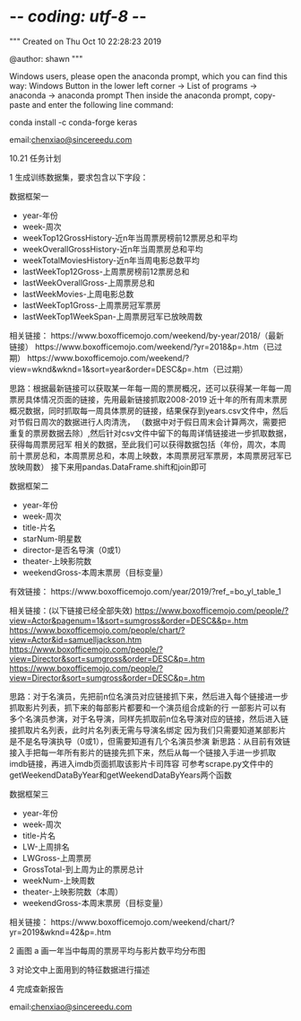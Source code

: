 # -*- coding: utf-8 -*-
"""
Created on Thu Oct 10 22:28:23 2019

@author: shawn
"""

Windows users, please open the anaconda prompt, which you can find this way:
Windows Button in the lower left corner -> List of programs -> anaconda -> anaconda prompt
Then inside the anaconda prompt, copy-paste and enter the following line command:

conda install -c conda-forge keras


email:chenxiao@sincereedu.com

10.21 任务计划


1 生成训练数据集，要求包含以下字段：
<p>数据框架一</p>
<ul>
<li>year-年份</li>
<li>week-周次</li>
<li>weekTop12GrossHistory-近n年当周票房榜前12票房总和平均</li>
<li>weekOverallGrossHistory-近n年当周票房总和平均</li>
<li>weekTotalMoviesHistory-近n年当周电影总数平均</li>
<li>lastWeekTop12Gross-上周票房榜前12票房总和</li>
<li>lastWeekOverallGross-上周票房总和</li>
<li>lastWeekMovies-上周电影总数</li>
<li>lastWeekTop1Gross-上周票房冠军票房</li>
<li>lastWeekTop1WeekSpan-上周票房冠军已放映周数</li>
</ul>
相关链接：
https://www.boxofficemojo.com/weekend/by-year/2018/（最新链接）
https://www.boxofficemojo.com/weekend/?yr=2018&p=.htm（已过期）
https://www.boxofficemojo.com/weekend/?view=wknd&wknd=1&sort=year&order=DESC&p=.htm（已过期）
<p>
思路：根据最新链接可以获取某一年每一周的票房概况，还可以获得某一年每一周票房具体情况页面的链接，先用最新链接抓取2008-2019
近十年的所有周末票房概况数据，同时抓取每一周具体票房的链接，结果保存到years.csv文件中，然后对节假日周次的数据进行人肉清洗，
（数据中对于假日周末会计算两次，需要把重复的票房数据去除）,然后针对csv文件中留下的每周详情链接进一步抓取数据，获得每周票房冠军
相关的数据，至此我们可以获得数据包括（年份，周次，本周前十票房总和，本周票房总和，本周上映数，本周票房冠军票房，本周票房冠军已放映周数）
接下来用pandas.DataFrame.shift和join即可
</p>



<p>数据框架二</p>
<ul>
<li>year-年份</li>
<li>week-周次</li>
<li>title-片名</li>
<li>starNum-明星数</li>
<li>director-是否名导演（0或1）</li>
<li>theater-上映影院数</li>
<li>weekendGross-本周末票房（目标变量）</li>
</ul>
有效链接：
https://www.boxofficemojo.com/year/2019/?ref_=bo_yl_table_1

相关链接：(以下链接已经全部失效)
https://www.boxofficemojo.com/people/?view=Actor&pagenum=1&sort=sumgross&order=DESC&&p=.htm
https://www.boxofficemojo.com/people/chart/?view=Actor&id=samuelljackson.htm
https://www.boxofficemojo.com/people/?view=Director&sort=sumgross&order=DESC&p=.htm
https://www.boxofficemojo.com/people/?view=Director&sort=sumgross&order=DESC&p=.htm

思路：对于名演员，先把前n位名演员对应链接抓下来，然后进入每个链接进一步抓取影片列表，抓下来的每部影片都要和一个演员组合成新的行
一部影片可以有多个名演员参演，对于名导演，同样先抓取前n位名导演对应的链接，然后进入链接抓取片名列表，此时片名列表无需与导演名绑定
因为我们只需要知道某部影片是不是名导演执导（0或1），但需要知道有几个名演员参演
新思路：从目前有效链接入手把每一年所有影片的链接先抓下来，然后从每一个链接入手进一步抓取imdb链接，再进入imdb页面抓取该影片卡司阵容
可参考scrape.py文件中的getWeekendDataByYear和getWeekendDataByYears两个函数
<p>数据框架三</p>
<ul>
<li>year-年份</li>
<li>week-周次</li>
<li>title-片名</li>
<li>LW-上周排名</li>
<li>LWGross-上周票房</li>
<li>GrossTotal-到上周为止的票房总计</li>
<li>weekNum-上映周数</li>
<li>theater-上映影院数（本周）</li>
<li>weekendGross-本周末票房（目标变量）</li>
</ul>
相关链接：
https://www.boxofficemojo.com/weekend/chart/?yr=2019&wknd=42&p=.htm

2 画图
a 画一年当中每周的票房平均与影片数平均分布图

3 对论文中上面用到的特征数据进行描述

4 完成查新报告

email:chenxiao@sincereedu.com

